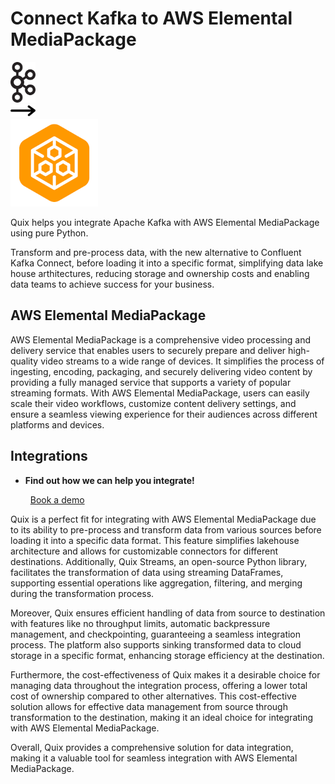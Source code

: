 # Connect Kafka to AWS Elemental MediaPackage

<div class="connect-images cards blog-grid-card" markdown>
<div>
<img src="../images/kafka_logo.png" width="40px" />
</div>
<div>
<img src="../images/arrow.svg" width="40px" />
</div>
<div>
<img src="./images/aws-elemental-mediapackage_1.jpg" />
</div>
</div>

Quix helps you integrate Apache Kafka with AWS Elemental MediaPackage using pure Python.

Transform and pre-process data, with the new alternative to Confluent Kafka Connect, before loading it into a specific format, simplifying data lake house arthitectures, reducing storage and ownership costs and enabling data teams to achieve success for your business.

## AWS Elemental MediaPackage

AWS Elemental MediaPackage is a comprehensive video processing and delivery service that enables users to securely prepare and deliver high-quality video streams to a wide range of devices. It simplifies the process of ingesting, encoding, packaging, and securely delivering video content by providing a fully managed service that supports a variety of popular streaming formats. With AWS Elemental MediaPackage, users can easily scale their video workflows, customize content delivery settings, and ensure a seamless viewing experience for their audiences across different platforms and devices.

## Integrations

<div class="grid cards" markdown>

- __Find out how we can help you integrate!__

    <a class="md-button md-button--primary" href="https://share.hsforms.com/1iW0TmZzKQMChk0lxd_tGiw4yjw2?__hstc=175542013.2303933fbd746c0ac86d9ccbe9bc9100.1728383268831.1729603416735.1729620918855.31&__hssc=175542013.1.1729620918855&__hsfp=2132701734" target="_blank" style="margin:.5rem;">Book a demo</a>

</div>


Quix is a perfect fit for integrating with AWS Elemental MediaPackage due to its ability to pre-process and transform data from various sources before loading it into a specific data format. This feature simplifies lakehouse architecture and allows for customizable connectors for different destinations. Additionally, Quix Streams, an open-source Python library, facilitates the transformation of data using streaming DataFrames, supporting essential operations like aggregation, filtering, and merging during the transformation process.

Moreover, Quix ensures efficient handling of data from source to destination with features like no throughput limits, automatic backpressure management, and checkpointing, guaranteeing a seamless integration process. The platform also supports sinking transformed data to cloud storage in a specific format, enhancing storage efficiency at the destination.

Furthermore, the cost-effectiveness of Quix makes it a desirable choice for managing data throughout the integration process, offering a lower total cost of ownership compared to other alternatives. This cost-effective solution allows for effective data management from source through transformation to the destination, making it an ideal choice for integrating with AWS Elemental MediaPackage.

Overall, Quix provides a comprehensive solution for data integration, making it a valuable tool for seamless integration with AWS Elemental MediaPackage.

